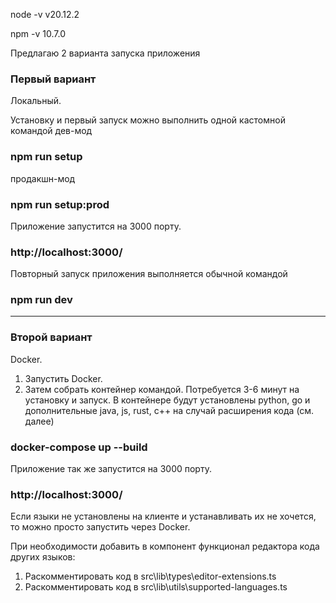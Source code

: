 node -v
v20.12.2

npm -v
10.7.0

Предлагаю 2 варианта запуска приложения

### Первый вариант
Локальный.

Установку и первый запуск можно выполнить одной кастомной командой
дев-мод
### npm run setup

продакшн-мод
### npm run setup:prod

Приложение запустится на 3000 порту.
### http://localhost:3000/

Повторный запуск приложения выполняется обычной командой
### npm run dev

---------
### Второй вариант
Docker. 
1. Запустить Docker.
2. Затем собрать контейнер командой. Потребуется 3-6 минут на установку и запуск.
В контейнере будут установлены python, go и дополнительные java, js, rust, c++ на случай расширения кода (см. далее)
### docker-compose up --build

Приложение так же запустится на 3000 порту.
### http://localhost:3000/

Если языки не установлены на клиенте и устанавливать их не хочется, то можно просто запустить через Docker.


При необходимости добавить в компонент функционал редактора кода других языков:
1. Раскомментировать код в src\lib\types\editor-extensions.ts 
2. Раскомментировать код в src\lib\utils\supported-languages.ts